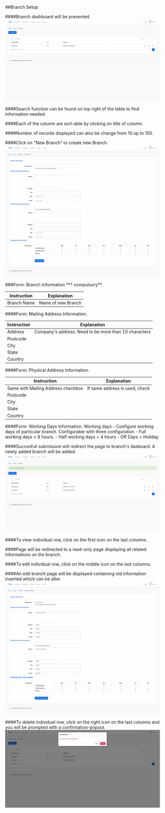 ##Branch Setup

####Branch dashboard will be presented.
![Branch Dashboard](/Images/Branch/branch_dashboard.png)

####Search function can be found on top right of the table to find information needed.

####Each of the column are sort-able by clicking on title of column.

####Number of records displayed can also be change from 10 up to 100.

####Click on "New Branch" to create new Branch.
![New Branch](/Images/Branch/branch_create.png)

###Form: Branch Information *** compulsory**.

| Instruction  | Explanation |
| ------------- | ------------- |
| Branch Name | Name of new Branch |

####Form: Mailing Address Information.

| Instruction  | Explanation |
| ------------- | ------------- |
| Address | Company's address. Need to be more than 10 characters |
| Postcode  | |
| City | |
| State | |
| Country | ||

####Form: Physical Address Information.

| Instruction  | Explanation |
| ------------- | ------------- |
| Same with Mailing Address checkbox | If same address is used, check |
| Postcode  | |
| City | |
| State | |
| Country | ||

####Form: Working Days Information.
		Working days
			- Configure working days of particular branch. Configurable with three configuration
			- Full working days = 8 hours.
			- Half working days = 4 hours
			- Off Days = Holiday

####Succesfull submission will redirect the page to branch's dasboard. A newly added branch will be added.
![Success Branch](/Images/Branch/newbranch_success.png)

####To view individual row, click on the first icon on the last columns.

####Page will be redirected to a read-only page displaying all related informations on the branch.

####To edit individual row, click on the middle icon on the last columns.

####An edit branch page will be displayed containing old information inserted which can be alter.
![Edit Branch](/Images/Branch/branch_edit.png)

####To delete individual row, click on the right icon on the last columns and you will be prompted with a confirmation-popout.
![Delete Branch](/Images/Branch/branch_delete.png)

